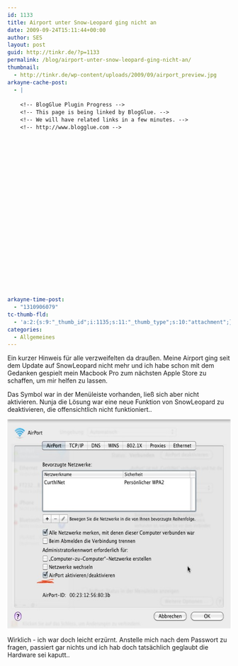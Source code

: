 ```yaml
---
id: 1133
title: Airport unter Snow-Leopard ging nicht an
date: 2009-09-24T15:11:44+00:00
author: SES
layout: post
guid: http://tinkr.de/?p=1133
permalink: /blog/airport-unter-snow-leopard-ging-nicht-an/
thumbnail:
  - http://tinkr.de/wp-content/uploads/2009/09/airport_preview.jpg
arkayne-cache-post:
  - |

    <!-- BlogGlue Plugin Progress -->
    <!-- This page is being linked by BlogGlue. -->
    <!-- We will have related links in a few minutes. -->
    <!-- http://www.blogglue.com -->






















arkayne-time-post:
  - "1310906079"
tc-thumb-fld:
  - 'a:2:{s:9:"_thumb_id";i:1135;s:11:"_thumb_type";s:10:"attachment";}'
categories:
  - Allgemeines
---
```

Ein kurzer Hinweis für alle verzweifelten da draußen. Meine Airport ging seit dem Update auf SnowLeopard nicht mehr und ich habe schon mit dem Gedanken gespielt mein Macbook Pro zum nächsten Apple Store zu schaffen, um mir helfen zu lassen.

Das Symbol war in der Menüleiste vorhanden, ließ sich aber nicht aktivieren. Nunja die Lösung war eine neue Funktion von SnowLeopard zu deaktivieren, die offensichtlich nicht funktioniert..

<img loading="lazy" src="/assets/2009/09/airport.jpg" alt="Administratorpasswort für Anschalten des Wlans" title="Administratorpasswort für Anschalten des Wlans" width="606" height="471" />

Wirklich - ich war doch leicht erzürnt. Anstelle mich nach dem Passwort zu fragen, passiert gar nichts und ich hab doch tatsächlich geglaubt die Hardware sei kaputt..
